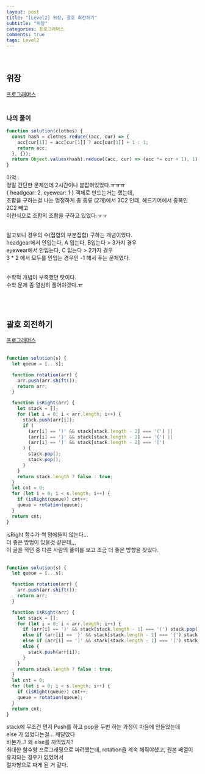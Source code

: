 ```yaml
---
layout: post
title: "[Level2] 위장, 괄호 회전하기"
subtitle: "위장"
categories: 프로그래머스
comments: true
tags: Level2
---
```



<br>

## 위장

[프로그래머스](https://programmers.co.kr/learn/courses/30/lessons/42578) <br><br>

### 나의 풀이
```js
function solution(clothes) {
  const hash = clothes.reduce((acc, cur) => {
    acc[cur[1]] = acc[cur[1]] ? acc[cur[1]] + 1 : 1;
    return acc;
  }, {});
  return Object.values(hash).reduce((acc, cur) => (acc *= cur + 1), 1) - 1;
}
```

아악..<br>
정말 간단한 문제인데 2시간이나 붙잡혀있었다.ㅠㅠㅠ<br>
{ headgear: 2, eyewear: 1 } 객체로 만드는거는 했는데,<br>
조합을 구하는걸 나는 멍청하게 총 종류 (2개)에서 3C2 인데, 헤드기어에서 중복인 2C2 빼고<br>
이런식으로 조합의 조합을 구하고 있었다.ㅠㅠ<br><br>

알고보니 경우의 수(집합의 부분집합) 구하는 개념이었다.<br>
headgear에서 안입는다, A 입는다, B입는다 > 3가지 경우<br>
eyewear에서 안입는다, C 입는다 > 2가지 경우<br>
3 * 2 에서 모두를 안입는 경우인 -1 해서 푸는 문제였다.<br><br>

수학적 개념이 부족했던 탓이다.<br>
수학 문제 좀 열심히 풀어야겠다.ㅠ<br>

<br><br>

## 괄호 회전하기

[프로그래머스](https://programmers.co.kr/learn/courses/30/lessons/76502) <br><br>

```js
function solution(s) {
  let queue = [...s];

  function rotation(arr) {
    arr.push(arr.shift());
    return arr;
  }

  function isRight(arr) {
    let stack = [];
    for (let i = 0; i < arr.length; i++) {
      stack.push(arr[i]);
      if (
        (arr[i] == ')' && stack[stack.length - 2] === '(') ||
        (arr[i] == '}' && stack[stack.length - 2] === '{') ||
        (arr[i] == ']' && stack[stack.length - 2] === '[')
      ) {
        stack.pop();
        stack.pop();
      }
    }
    return stack.length ? false : true;
  }
  let cnt = 0;
  for (let i = 0; i < s.length; i++) {
    if (isRight(queue)) cnt++;
    queue = rotation(queue);
  }
  return cnt;
}
```

isRight 함수가 썩 맘에들지 않는다...<br>
더 좋은 방법이 있을것 같은데,,, <br>
이 글을 적던 중 다른 사람의 풀이를 보고 조금 더 좋은 방향을 찾았다.<br><br>

```js
function solution(s) {
  let queue = [...s];

  function rotation(arr) {
    arr.push(arr.shift());
    return arr;
  }

  function isRight(arr) {
    let stack = [];
    for (let i = 0; i < arr.length; i++) {
      if (arr[i] == ')' && stack[stack.length - 1] === '(') stack.pop();
      else if (arr[i] == '}' && stack[stack.length - 1] === '{') stack.pop();
      else if (arr[i] == ']' && stack[stack.length - 1] === '[') stack.pop();
      else {
        stack.push(arr[i]);
      }
    }
    return stack.length ? false : true;
  }
  let cnt = 0;
  for (let i = 0; i < s.length; i++) {
    if (isRight(queue)) cnt++;
    queue = rotation(queue);
  }
  return cnt;
}
````

stack에 무조건 먼저 Push를 하고 pop을 두번 하는 과정이 마음에 안들었는데<br>
else 가 있었다는걸... 깨달았다<br>
바본가..? 왜 else를 까먹었지?<br>
최대한 함수형 프로그래밍으로 짜려했는데, rotation을 계속 해줘야했고, 원본 배열이 유지되는 경우가 없었어서<br>
절차형으로 짜게 된 거 같다.<br>